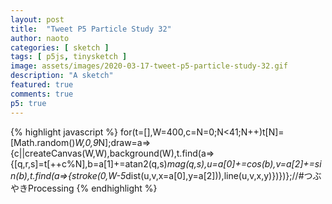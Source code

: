 ```yaml
---
layout: post
title:  "Tweet P5 Particle Study 32"
author: naoto
categories: [ sketch ]
tags: [ p5js, tinysketch ]
image: assets/images/2020-03-17-tweet-p5-particle-study-32.gif
description: "A sketch"
featured: true
comments: true
p5: true
---
```


<div id = "p5sketch">
  <!-- p5 instance will be created here -->
</div>

{% highlight javascript %}
for(t=[],W=400,c=N=0;N<41;N++)t[N]=[Math.random()*W,0,9*N];draw=a=>{c||createCanvas(W,W),background(W),t.find(a=>{[q,r,s]=t[++c%N],b=a[1]+=atan2(q,s)*mag(q,s),u=a[0]+=cos(b),v=a[2]+=sin(b),t.find(a=>{stroke(0,W-5*dist(u,v,x=a[0],y=a[2])),line(u,v,x,y)})})};//#つぶやきProcessing
{% endhighlight %}

<script>
// Naoto Hieda
// https://creativecommons.org/licenses/by-sa/3.0/
for(t=[],W=400,c=N=0;N<41;N++)t[N]=[Math.random()*W,0,9*N];draw=a=>{c||createCanvas(W,W).parent('p5sketch'),background(W),t.find(a=>{[q,r,s]=t[++c%N],b=a[1]+=atan2(q,s)*mag(q,s),u=a[0]+=cos(b),v=a[2]+=sin(b),t.find(a=>{stroke(0,W-5*dist(u,v,x=a[0],y=a[2])),line(u,v,x,y)})})};//#つぶやきProcessing
</script>
